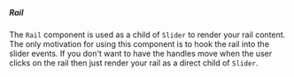 ##### Rail

The `Rail` component is used as a child of `Slider` to render your rail content.
The only motivation for using this component is to hook the rail into the slider events.
If you don't want to have the handles move when the user clicks on the rail then just render your rail as a direct child of `Slider`.